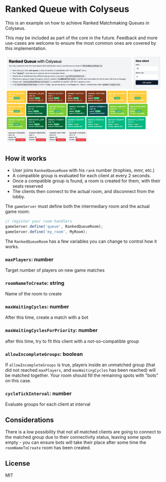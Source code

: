 # Ranked Queue with Colyseus

This is an example on how to achieve Ranked Matchmaking Queues in Colyseus.

This may be included as part of the core in the future. Feedback and more
use-cases are welcome to ensure the most common ones are covered by this
implementation.

<img src="screenshot.png?raw=1" />

## How it works

- User joins `RankedQueueRoom` with his `rank` number (trophies, mmr, etc.)
- A compatible group is evaluated for each client at every 2 seconds.
- Once a compatible group is found, a room is created for them, with their seats reserved
- The clients then connect to the actual room, and disconnect from the lobby.

The `gameServer` must define both the intermediary room and the actual game
room:

```typescript
// register your room handlers
gameServer.define('queue', RankedQueueRoom);
gameServer.define('my_room', MyRoom);
```

The `RankedQueueRoom` has a few variables you can change to control how it works.

### `maxPlayers`: number

Target number of players on new game matches

### `roomNameToCreate`: string

Name of the room to create

### `maxWaitingCycles`: number

After this time, create a match with a bot

### `maxWaitingCyclesForPriority`: number

after this time, try to fit this client with a not-so-compatible group

### `allowIncompleteGroups`: boolean

If `allowIncompleteGroups` is true, players inside an unmatched group (that did not reached `maxPlayers`, and `maxWaitingCycles` has been reached) will be matched together. Your room should fill the remaining spots with "bots" on this case.

### `cycleTickInterval`: number

Evaluate groups for each client at interval

## Considerations

There is a low possibility that not all matched clients are going to connect to
the matched group due to their connectivity status, leaving some spots empty -
you can ensure bots will take their place after some time the `roomNameToCreate`
room has been created.

## License

MIT
